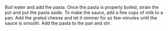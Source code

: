 Boil water and add the pasta.
Once the pasta is properly boiled, strain the pot and put the pasta aside.
To make the sauce, add a few cups of milk to a pan. Add the grated cheese and let it simmer for az few minutes until the sauce is smooth.
Add the pasta to the pan and stir.
